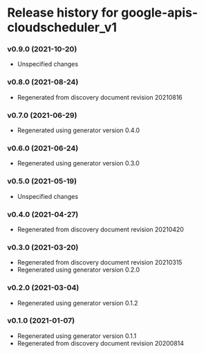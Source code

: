 # Release history for google-apis-cloudscheduler_v1

### v0.9.0 (2021-10-20)

* Unspecified changes

### v0.8.0 (2021-08-24)

* Regenerated from discovery document revision 20210816

### v0.7.0 (2021-06-29)

* Regenerated using generator version 0.4.0

### v0.6.0 (2021-06-24)

* Regenerated using generator version 0.3.0

### v0.5.0 (2021-05-19)

* Unspecified changes

### v0.4.0 (2021-04-27)

* Regenerated from discovery document revision 20210420

### v0.3.0 (2021-03-20)

* Regenerated from discovery document revision 20210315
* Regenerated using generator version 0.2.0

### v0.2.0 (2021-03-04)

* Regenerated using generator version 0.1.2

### v0.1.0 (2021-01-07)

* Regenerated using generator version 0.1.1
* Regenerated from discovery document revision 20200814

